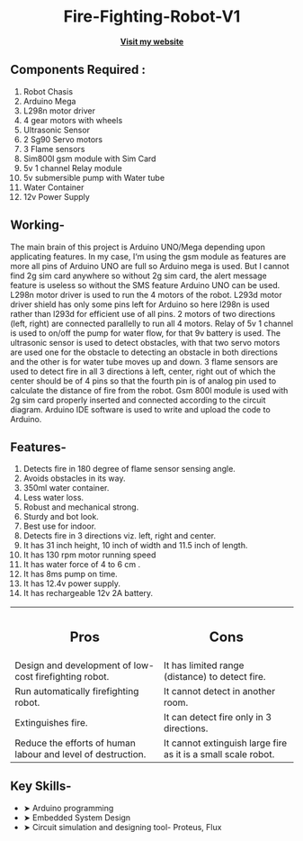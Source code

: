 <div align="center">
  <h1>Fire-Fighting-Robot-V1</h1>
  <a href="https://sites.google.com/view/rhythmshah/fire-fighting-robot-v1?authuser=0"><b>Visit my website</b></a>
</div>

## **Components Required :**

1. Robot Chasis
2. Arduino Mega
3. L298n motor driver
4. 4 gear motors with wheels
5. Ultrasonic Sensor
6. 2 Sg90 Servo motors
7. 3 Flame sensors
8. Sim800l gsm module with Sim Card
9. 5v 1 channel Relay module
10. 5v submersible pump with Water tube
11. Water Container
12. 12v Power Supply

## **Working-**

The main brain of this project is Arduino UNO/Mega depending upon applicating features. In my case, I‘m using the gsm module as features are more all pins of Arduino UNO are full so Arduino mega is used. But I cannot find 2g sim card anywhere so without 2g sim card, the alert message feature is useless so without the SMS feature Arduino UNO can be used. L298n motor driver is used to run the 4 motors of the robot. L293d motor driver shield has only some pins left for Arduino so here l298n is used rather than l293d for efficient use of all pins. 2 motors of two directions (left, right) are connected parallelly to run all 4 motors. Relay of 5v 1 channel is used to on/off the pump for water flow, for that 9v battery is used. The ultrasonic sensor is used to detect obstacles, with that two servo motors are used one for the obstacle to detecting an obstacle in both directions and the other is for water tube moves up and down. 3 flame sensors are used to detect fire in all 3 directions à left, center, right out of which the center should be of 4 pins so that the fourth pin is of analog pin used to calculate the distance of fire from the robot. Gsm 800l module is used with 2g sim card properly inserted and connected according to the circuit diagram. Arduino IDE software is used to write and upload the code to Arduino. 

## **Features-**

1. Detects fire in 180 degree of flame sensor sensing angle.
2. Avoids obstacles in its way.
3. 350ml water container.
4. Less water loss.
5. Robust and mechanical strong.
6. Sturdy and bot look.
7. Best use for indoor.
8. Detects fire in 3 directions viz. left, right and center.
9. It has 31 inch height, 10 inch of width and 11.5 inch of length.
10. It has 130 rpm motor running speed
11. It has water force of 4 to 6 cm .
12. It has 8ms pump on time.
13. It has 12.4v power supply.
14. It has rechargeable 12v 2A battery.

<table align="center">
  <tr>
    <th><h2><b>Pros</b></h2></th>
    <th><h2><b>Cons</b></h2></th>
  </tr>
  <tr>
    <td>Design and development of low-cost firefighting robot.</td>
    <td>It has limited range (distance) to detect fire.</td>
  </tr>
  <tr>
    <td>Run automatically firefighting robot.</td>
    <td>It cannot detect in another room.</td>
  </tr>
  <tr>
    <td>Extinguishes fire.</td>
    <td>It can detect fire only in 3 directions.</td>
  </tr>
  <tr>
    <td>Reduce the efforts of human labour and level of destruction.</td>
    <td>It cannot extinguish large fire as it is a small scale robot.</td>
  </tr>
</table>

## **Key Skills-**

- ➤ Arduino programming
- ➤ Embedded System Design
- ➤ Circuit simulation and designing tool- Proteus, Flux




